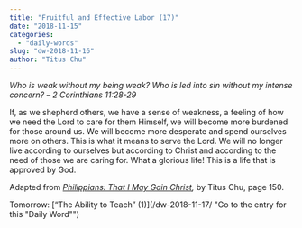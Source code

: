 ```yaml
---
title: "Fruitful and Effective Labor (17)"
date: "2018-11-15"
categories: 
  - "daily-words"
slug: "dw-2018-11-16"
author: "Titus Chu"
---
```


_Who is weak without my being weak? Who is led into sin without my intense concern?_ _– 2 Corinthians 11:28-29_

If, as we shepherd others, we have a sense of weakness, a feeling of how we need the Lord to care for them Himself, we will become more burdened for those around us. We will become more desperate and spend ourselves more on others. This is what it means to serve the Lord. We will no longer live according to ourselves but according to Christ and according to the need of those we are caring for. What a glorious life! This is a life that is approved by God.

Adapted from _[Philippians: That I May Gain Christ](/book-philippians/ "Go to the listing for this book"),_ by Titus Chu, page 150.

Tomorrow: [“The Ability to Teach” (1)](/dw-2018-11-17/ "Go to the entry for this "Daily Word"")
